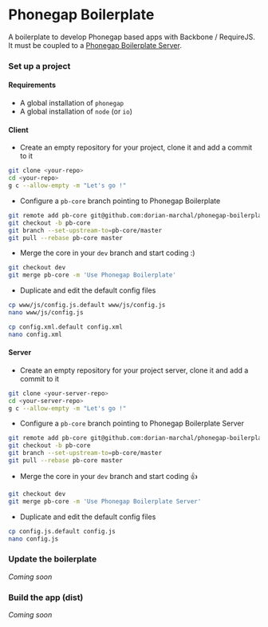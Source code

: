 # Phonegap Boilerplate

A boilerplate to develop Phonegap based apps with Backbone / RequireJS.  
It must be coupled to a [Phonegap Boilerplate Server](https://github.com/dorian-marchal/phonegap-boilerplate-server).

### Set up a project

#### Requirements

- A global installation of `phonegap`
- A global installation of `node` (or `io`)

#### Client

- Create an empty repository for your project, clone it and add a commit to it

```bash
git clone <your-repo>
cd <your-repo>
g c --allow-empty -m "Let's go !" 
```

- Configure a `pb-core` branch pointing to Phonegap Boilerplate

```bash
git remote add pb-core git@github.com:dorian-marchal/phonegap-boilerplate.git
git checkout -b pb-core
git branch --set-upstream-to=pb-core/master
git pull --rebase pb-core master 
```

- Merge the core in your `dev` branch and start coding :)

```bash
git checkout dev
git merge pb-core -m 'Use Phonegap Boilerplate'
```

- Duplicate and edit the default config files

```bash
cp www/js/config.js.default www/js/config.js
nano www/js/config.js

cp config.xml.default config.xml
nano config.xml
```

#### Server

- Create an empty repository for your project server, clone it and add a commit to it

```bash
git clone <your-server-repo>
cd <your-server-repo>
g c --allow-empty -m "Let's go !" 
```

- Configure a `pb-core` branch pointing to Phonegap Boilerplate Server

```bash
git remote add pb-core git@github.com:dorian-marchal/phonegap-boilerplate-server.git
git checkout -b pb-core
git branch --set-upstream-to=pb-core/master
git pull --rebase pb-core master 
```

- Merge the core in your `dev` branch and start coding :+1:

```bash
git checkout dev
git merge pb-core -m 'Use Phonegap Boilerplate Server'
```

- Duplicate and edit the default config files

```bash
cp config.js.default config.js
nano config.js
```

### Update the boilerplate

*Coming soon*

### Build the app (dist)

*Coming soon*
